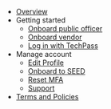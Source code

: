 - [Overview](home)
- Getting started
  - [Onboard public officer](onboard-public-officers-using-non-se-machines)
  - [Onboard vendor](onboard-vendors-to-techpass)
  - [Log in with TechPass](access-sgts-services-using-techpass)
- Manage account
  - [Edit Profile](edit-profile)
  - [Onboard to SEED](onboard-to-seed)
  - [Reset MFA](reset-mfa)
  - [Support](/support/overview.md)
- [Terms and Policies](terms-and-policies)

